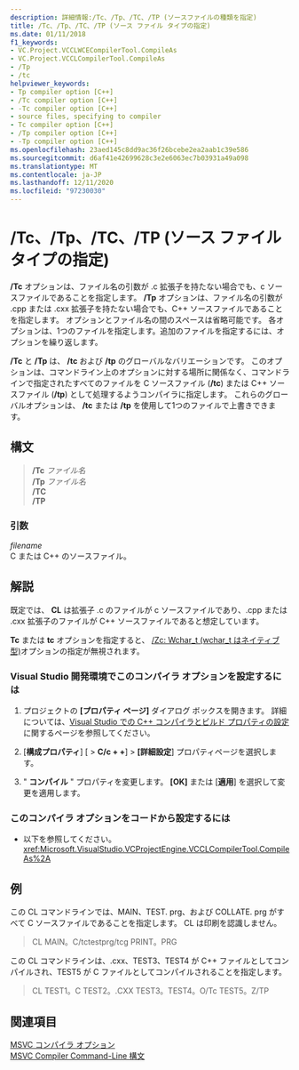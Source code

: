 ```yaml
---
description: 詳細情報:/Tc、/Tp、/TC、/TP (ソースファイルの種類を指定)
title: /Tc、/Tp、/TC、/TP (ソース ファイル タイプの指定)
ms.date: 01/11/2018
f1_keywords:
- VC.Project.VCCLWCECompilerTool.CompileAs
- VC.Project.VCCLCompilerTool.CompileAs
- /Tp
- /tc
helpviewer_keywords:
- Tp compiler option [C++]
- /Tc compiler option [C++]
- -Tc compiler option [C++]
- source files, specifying to compiler
- Tc compiler option [C++]
- /Tp compiler option [C++]
- -Tp compiler option [C++]
ms.openlocfilehash: 23aed145c8dd9ac36f26bcebe2ea2aab1c39e586
ms.sourcegitcommit: d6af41e42699628c3e2e6063ec7b03931a49a098
ms.translationtype: MT
ms.contentlocale: ja-JP
ms.lasthandoff: 12/11/2020
ms.locfileid: "97230030"
---
```

# <a name="tc-tp-tc-tp-specify-source-file-type"></a>/Tc、/Tp、/TC、/TP (ソース ファイル タイプの指定)

**/Tc** オプションは、ファイル名の引数が .c 拡張子を持たない場合でも、c ソースファイルであることを指定します。 **/Tp** オプションは、ファイル名の引数が .cpp または .cxx 拡張子を持たない場合でも、C++ ソースファイルであることを指定します。 オプションとファイル名の間のスペースは省略可能です。 各オプションは、1つのファイルを指定します。追加のファイルを指定するには、オプションを繰り返します。

**/Tc** と **/Tp** は、 **/tc** および **/tp** のグローバルなバリエーションです。 このオプションは、コマンドライン上のオプションに対する場所に関係なく、コマンドラインで指定されたすべてのファイルを C ソースファイル (**/tc**) または C++ ソースファイル (**/tp**) として処理するようコンパイラに指定します。 これらのグローバルオプションは、 **/tc** または **/tp** を使用して1つのファイルで上書きできます。

## <a name="syntax"></a>構文

> **/Tc** _ファイル名_\
> **/Tp** _ファイル名_\
> **/TC**\
> **/TP**

### <a name="arguments"></a>引数

*filename*<br/>
C または C++ のソースファイル。

## <a name="remarks"></a>解説

既定では、 **CL** は拡張子 .c のファイルが c ソースファイルであり、.cpp または .cxx 拡張子のファイルが C++ ソースファイルであると想定しています。

**Tc** または **tc** オプションを指定すると、 [/Zc: Wchar_t (wchar_t はネイティブ型)](zc-wchar-t-wchar-t-is-native-type.md)オプションの指定が無視されます。

### <a name="to-set-this-compiler-option-in-the-visual-studio-development-environment"></a>Visual Studio 開発環境でこのコンパイラ オプションを設定するには

1. プロジェクトの **[プロパティ ページ]** ダイアログ ボックスを開きます。 詳細については、[Visual Studio での C++ コンパイラとビルド プロパティの設定](../working-with-project-properties.md)に関するページを参照してください。

1. [**構成プロパティ**] [  >  **C/c + +**]  >  **[詳細設定**] プロパティページを選択します。

1. " **コンパイル** " プロパティを変更します。 **[OK]** または [**適用**] を選択して変更を適用します。

### <a name="to-set-this-compiler-option-programmatically"></a>このコンパイラ オプションをコードから設定するには

- 以下を参照してください。<xref:Microsoft.VisualStudio.VCProjectEngine.VCCLCompilerTool.CompileAs%2A>

## <a name="examples"></a>例

この CL コマンドラインでは、MAIN、TEST. prg、および COLLATE. prg がすべて C ソースファイルであることを指定します。 CL は印刷を認識しません。

> CL MAIN。C/tctestprg/tcg PRINT。PRG

この CL コマンドラインは、.cxx、TEST3、TEST4 が C++ ファイルとしてコンパイルされ、TEST5 が C ファイルとしてコンパイルされることを指定します。

> CL TEST1。C TEST2。.CXX TEST3。TEST4。O/Tc TEST5。Z/TP

## <a name="see-also"></a>関連項目

[MSVC コンパイラ オプション](compiler-options.md)<br/>
[MSVC Compiler Command-Line 構文](compiler-command-line-syntax.md)
